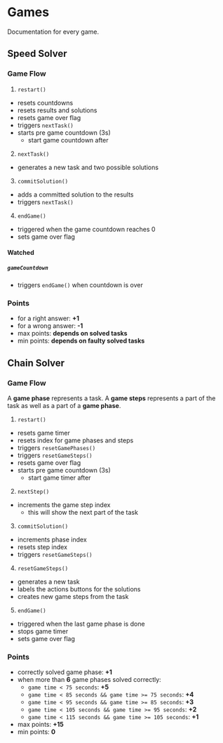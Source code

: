# Games

Documentation for every game.

## Speed Solver

### Game Flow

1. `restart()`
  - resets countdowns
  - resets results and solutions
  - resets game over flag
  - triggers `nextTask()`
  - starts pre game countdown (3s)
    - start game countdown after
2. `nextTask()`
  - generates a new task and two possible solutions
3. `commitSolution()`
  - adds a committed solution to the results
  - triggers `nextTask()`
4. `endGame()`
  - triggered when the game countdown reaches 0
  - sets game over flag

#### Watched
##### `gameCountdown`
- triggers `endGame()` when countdown is over

### Points

- for a right answer: **+1**
- for a wrong answer: **-1**
- max points: **depends on solved tasks**
- min points: **depends on faulty solved tasks**

## Chain Solver

### Game Flow

A **game phase** represents a task. A **game steps** represents a part of the task as well as a part of a **game phase**.

1. `restart()`
  - resets game timer
  - resets index for game phases and steps
  - triggers `resetGamePhases()`
  - triggers `resetGameSteps()`
  - resets game over flag
  - starts pre game countdown (3s)
    - start game timer after
2. `nextStep()`
  - increments the game step index
    - this will show the next part of the task
3. `commitSolution()`
  - increments phase index
  - resets step index
  - triggers `resetGameSteps()`
4. `resetGameSteps()`
  - generates a new task
  - labels the actions buttons for the solutions
  - creates new game steps from the task
5. `endGame()`
  - triggered when the last game phase is done
  - stops game timer
  - sets game over flag

### Points

- correctly solved game phase: **+1**
- when more than **6** game phases solved correctly:
  - `game time < 75 seconds`: **+5**
  - `game time < 85 seconds && game time >= 75 seconds`: **+4**
  - `game time < 95 seconds && game time >= 85 seconds`: **+3**
  - `game time < 105 seconds && game time >= 95 seconds`: **+2**
  - `game time < 115 seconds && game time >= 105 seconds`: **+1**
- max points: **+15**
- min points: **0**
